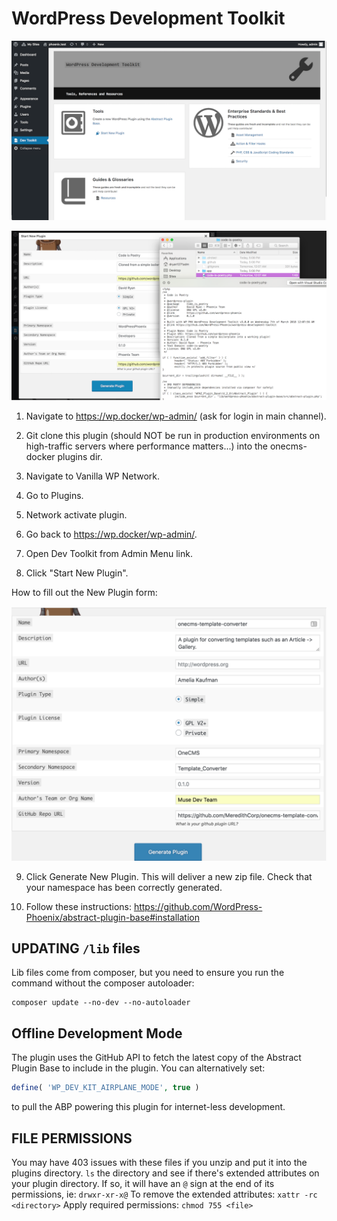 # WordPress Development Toolkit
![Dash](dash.png)

![Preview](example.png)

1. Navigate to https://wp.docker/wp-admin/ (ask for login in main channel).

2. Git clone this plugin (should NOT be run in production environments on high-traffic servers where 
performance matters...) into the onecms-docker plugins dir.

3. Navigate to Vanilla WP Network.

4. Go to Plugins.

5. Network activate plugin.

6. Go back to https://wp.docker/wp-admin/.

7. Open Dev Toolkit from Admin Menu link.

8. Click "Start New Plugin".

How to fill out the New Plugin form:

![Form](https://github.com/WordPress-Phoenix/wordpress-development-toolkit/blob/master/plugin-generator-form.png)


9. Click Generate New Plugin. This will deliver a new zip file. Check that your namespace has been correctly generated.

10. Follow these instructions: https://github.com/WordPress-Phoenix/abstract-plugin-base#installation

## UPDATING `/lib` files

Lib files come from composer, but you need to ensure you run the command without the composer autoloader:
```
composer update --no-dev --no-autoloader
```

## Offline Development Mode

The plugin uses the GitHub API to fetch the latest copy of the Abstract Plugin Base to include in the plugin. You can alternatively set:
```php
define( 'WP_DEV_KIT_AIRPLANE_MODE', true )
```
to pull the ABP powering this plugin for internet-less development.

## FILE PERMISSIONS

You may have 403 issues with these files if you unzip and put it into the plugins directory. 
`ls` the directory and see if there's extended attributes on your plugin directory. If so, it will have an `@` sign at the end of its permissions, ie: `drwxr-xr-x@`
To remove the extended attributes: `xattr -rc <directory>`
Apply required permissions: `chmod 755 <file>`


